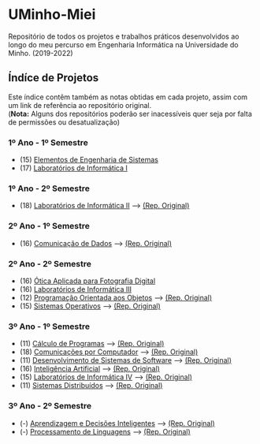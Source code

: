 # UMinho-Miei
Repositório de todos os projetos e trabalhos práticos desenvolvidos ao longo do meu percurso em Engenharia Informática na Universidade do Minho. (2019-2022)  

## Índíce de Projetos
Este índice contêm também as notas obtidas em cada projeto, assim com um link de referência ao repositório original.   
(**Nota:** Alguns dos repositórios poderão ser inacessíveis quer seja por falta de permissões ou desatualização)

### 1º Ano - 1º Semestre
* (15) [Elementos de Engenharia de Sistemas](https://github.com/VicShadow/UMinho-Miei/tree/main/1%C2%BAAno/Elementos%20de%20Engenharia%20de%20Sistemas)
* (17) [Laboratórios de Informática I](https://github.com/VicShadow/UMinho-Miei/tree/main/1%C2%BAAno/Laborat%C3%B3rios%20de%20Inform%C3%A1tica%20I)

### 1º Ano - 2º Semestre
* (18) [Laboratórios de Informática II](https://github.com/VicShadow/UMinho-Miei/tree/main/1%C2%BAAno/Laborat%C3%B3rios%20de%20Inform%C3%A1tica%20II) --> [(Rep. Original)](https://github.com/stellaechild/LI2PL1G1)



### 2º Ano - 1º Semestre
* (16) [Comunicação de Dados](https://github.com/VicShadow/UMinho-Miei/tree/main/2%C2%BAAno/Comunica%C3%A7%C3%A3o%20de%20Dados) --> [(Rep. Original)](https://github.com/VicShadow/Projeto-SHAFT-CD-20-21)

### 2º Ano - 2º Semestre
* (16) [Ótica Aplicada para Fotografia Digital](https://github.com/VicShadow/UMinho-Miei/tree/main/2%C2%BAAno/%C3%93tica%20Aplicada%20para%20Fotografia%20Digital)
* (16) [Laboratórios de Informática III](https://github.com/VicShadow/UMinho-Miei/tree/main/2%C2%BAAno/Laborat%C3%B3rios%20de%20Inform%C3%A1tica%20III)
* (12) [Programação Orientada aos Objetos](https://github.com/VicShadow/UMinho-Miei/tree/main/2%C2%BAAno/Programa%C3%A7%C3%A3o%20Orientada%20aos%20Objetos) --> [(Rep. Original)](https://github.com/marshaia/poo-project)
* (15) [Sistemas Operativos](https://github.com/VicShadow/UMinho-Miei/tree/main/2%C2%BAAno/Sistemas%20Operativos) --> [(Rep. Original)](https://github.com/VicShadow/SO2019-2020-Aurras)



### 3º Ano - 1º Semestre
* (11) [Cálculo de Programas](https://github.com/VicShadow/UMinho-Miei/tree/main/3%C2%BAAno/1%C2%BASemestre/C%C3%A1lculo%20de%20Programas) --> [(Rep. Original)](https://github.com/VicShadow/CP-21-22-TP)
* (18) [Comunicações por Computador](https://github.com/VicShadow/UMinho-Miei/tree/main/3%C2%BAAno/1%C2%BASemestre/Comunica%C3%A7%C3%A3o%20por%20Computadores) --> [(Rep. Original)](https://github.com/stellaechild/cc-tp2-pl4g45)
* (11) [Desenvolvimento de Sistemas de Software](https://github.com/VicShadow/UMinho-Miei/tree/main/3%C2%BAAno/1%C2%BASemestre/Desenvolvimento%20de%20Sistemas%20de%20Software) --> [(Rep. Original)](https://github.com/VicShadow/DSS-21-22-SGCR)
* (16) [Inteligência Artificial](https://github.com/VicShadow/UMinho-Miei/tree/main/3%C2%BAAno/1%C2%BASemestre/Intelig%C3%AAncia%20Artificial) --> [(Rep. Original)](https://github.com/marshaia/IA)
* (15) [Laboratórios de Informática IV](https://github.com/VicShadow/UMinho-Miei/tree/main/3%C2%BAAno/1%C2%BASemestre/Laborat%C3%B3rios%20de%20Inform%C3%A1tica%20IV) --> [(Rep. Original)](https://github.com/VicShadow/LI4-21-22-GoQuick)
* (11) [Sistemas Distribuídos](https://github.com/VicShadow/UMinho-Miei/tree/main/3%C2%BAAno/1%C2%BASemestre/Sistemas%20Distribu%C3%ADdos) --> [(Rep. Original)](https://github.com/VicShadow/SD-21-22-SRV)

### 3º Ano - 2º Semestre
* (-) [Aprendizagem e Decisões Inteligentes]() --> [(Rep. Original)](https://github.com/VicShadow/ADI-21-22-DataAnalysis)
* (-) [Processamento de Linguagens]() --> [(Rep. Original)](https://github.com/marshaia/PL-21-22)
